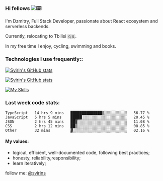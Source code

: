 ### Hi fellows <img src="https://camo.githubusercontent.com/e8e7b06ecf583bc040eb60e44eb5b8e0ecc5421320a92929ce21522dbc34c891/68747470733a2f2f6d656469612e67697068792e636f6d2f6d656469612f6876524a434c467a6361737252346961377a2f67697068792e676966" data-canonical-src="https://media.giphy.com/media/hvRJCLFzcasrR4ia7z/giphy.gif" style="max-width: 1rem; display: inline-block;" data-target="animated-image.originalImage">⌨️ 



<article class="markdown-body entry-content container-lg f5" itemprop="text">

I'm Dzmitry, Full Stack Developer, passionate about React ecosystem and serverless backends.
  
Currently, relocating to Tbilisi 🇬🇪.  
  
In my free time I enjoy, cycling, swimming and books.
### [](#things-i-code-with)Technologies I use frequently::
 
  
  
[![Svirin's GitHub stats](https://github-readme-stats.vercel.app/api?username=svirins&show_icons=true&theme=redical)](https://github.com/anuraghazra/github-readme-stats)  
  
[![Svirin's GitHub stats](https://github-readme-stats.vercel.app/api?username=svirins)](https://github.com/anuraghazra/github-readme-stats)  
  
[![My Skills](https://skillicons.dev/icons?i=apollo,aws,docker,express,firebase,js,graphql,jest,linux,mysql,nextjs,postgres,prisma,react,supabase,tailwind,ts&perline=9)](https://skillicons.dev)
  
### [](#WakaTime)Last week code stats:

<!--START_SECTION:waka-->

```text
TypeScript   14 hrs 9 mins   ██████████████▒░░░░░░░░░░   56.77 %
JavaScript   5 hrs 5 mins    █████░░░░░░░░░░░░░░░░░░░░   20.45 %
JSON         2 hrs 45 mins   ██▓░░░░░░░░░░░░░░░░░░░░░░   11.08 %
CSS          2 hrs 12 mins   ██▒░░░░░░░░░░░░░░░░░░░░░░   08.85 %
Other        32 mins         ▓░░░░░░░░░░░░░░░░░░░░░░░░   02.16 %
```

<!--END_SECTION:waka-->

#### [](#my-values)My values:

*   logical, efficient, well-documented code, following best practices;
*   honesty, reliability,responsibility;
*   learn iteratively;
  
  

follow me: [@svirins](https://www.twitter.com/svirins)

</article>
